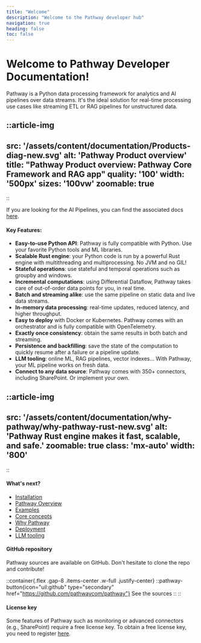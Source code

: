 ```yaml
---
title: "Welcome"
description: "Welcome to the Pathway developer hub"
navigation: true
heading: false
toc: false
---
```


# Welcome to Pathway Developer Documentation!

Pathway is a Python data processing framework for analytics and AI pipelines over data streams.
It's the ideal solution for real-time processing use cases like streaming ETL or RAG pipelines for unstructured data.


::article-img
---
src: '/assets/content/documentation/Products-diag-new.svg'
alt: 'Pathway Product overview'
title: "Pathway Product overview: Pathway Core Framework and RAG app"
quality: '100'
width: '500px'
sizes: '100vw'
zoomable: true
---
::

If you are looking for the AI Pipelines, you can find the associated docs [here](/developers/ai-pipelines/welcome).


#### Key Features:
- **Easy-to-use Python API**: Pathway is fully compatible with Python. Use your favorite Python tools and ML libraries.
- **Scalable Rust engine**: your Python code is run by a powerful Rust engine with multithreading and multiprocessing. No JVM and no GIL!
- **Stateful operations**: use stateful and temporal operations such as groupby and windows.
- **Incremental computations**: using Differential Dataflow, Pathway takes care of out-of-order data points for you, in real time.
- **Batch and streaming alike**: use the same pipeline on static data and live data streams.
- **In-memory data processing**: real-time updates, reduced latency, and higher throughput.
- **Easy to deploy** with Docker or Kubernetes. Pathway comes with an orchestrator and is fully compatible with OpenTelemetry.
- **Exactly once consistency**: obtain the same results in both batch and streaming.
- **Persistence and backfilling**: save the state of the computation to quickly resume after a failure or a pipeline update.
- **LLM tooling**: online ML, RAG pipelines, vector indexes... With Pathway, your ML pipeline works on fresh data.
- **Connect to any data source**: Pathway comes with 350+ connectors, including SharePoint. Or implement your own.

<!-- https://www.canva.com/design/DAGEipyLAgo/kZCSb7DqOXTnVbvghT2m2w/edit?utm_content=DAGEipyLAgo&utm_campaign=designshare&utm_medium=link2&utm_source=sharebutton -->
<!-- ![Pathway Rust engine makes it fast, scalable, and safe.](/assets/content/documentation/why-pathway/why-pathway-rust.svg) -->
::article-img
---
src: '/assets/content/documentation/why-pathway/why-pathway-rust-new.svg'
alt: 'Pathway Rust engine makes it fast, scalable, and safe.'
zoomable: true
class: 'mx-auto'
width: '800'
---
::


#### What's next?
- [Installation](/developers/user-guide/introduction/installation)
- [Pathway Overview](/developers/user-guide/introduction/pathway-overview)
- [Examples](/developers/user-guide/introduction/first_realtime_app_with_pathway)
- [Core concepts](/developers/user-guide/introduction/concepts)
- [Why Pathway](/developers/user-guide/introduction/why-pathway)
- [Deployment](/developers/user-guide/deployment/cloud-deployment)
- [LLM tooling](/developers/user-guide/llm-xpack/overview)


#### GitHub repository
Pathway sources are available on GitHub.
Don't hesitate to clone the repo and contribute!

::container{.flex .gap-8 .items-center .w-full .justify-center}
    ::pathway-button{icon="uil:github" type="secondary" href="https://github.com/pathwaycom/pathway"}
    See the sources
    ::
::

#### License key
Some features of Pathway such as monitoring or advanced connectors (e.g., SharePoint) require a free license key. To obtain a free license key, you need to register [here](https://pathway.com/get-license).
